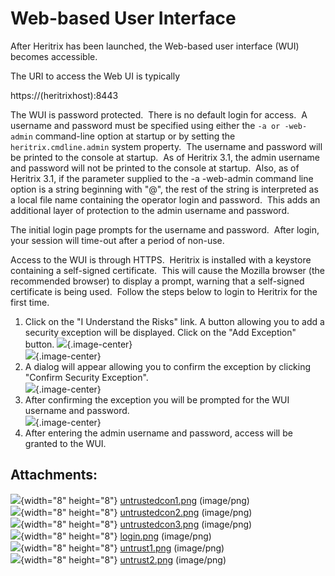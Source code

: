 # Web-based User Interface

After Heritrix has been launched, the Web-based user interface (WUI)
becomes accessible.

The URI to access the Web UI is typically

https://(heritrixhost):8443

The WUI is password protected.  There is no default login for access.  A
username and password must be specified using either the
`-a or -web-admin` command-line option at startup or by setting the
`heritrix.cmdline.admin` system property.  The username and password
will be printed to the console at startup.  As of Heritrix 3.1, the
admin username and password will not be printed to the console at
startup.  Also, as of Heritrix 3.1, if the parameter supplied to the -a
-web-admin command line option is a string beginning with "@", the rest
of the string is interpreted as a local file name containing the
operator login and password.  This adds an additional layer of
protection to the admin username and password.

The initial login page prompts for the username and password.  After
login, your session will time-out after a period of non-use.

Access to the WUI is through HTTPS.  Heritrix is installed with a
keystore containing a self-signed certificate.  This will cause the
Mozilla browser (the recommended browser) to display a prompt, warning
that a self-signed certificate is being used.  Follow the steps below to
login to Heritrix for the first time.

1.  Click on the "I Understand the Risks" link. A button allowing you to
    add a security exception will be displayed. Click on the "Add
    Exception" button.
    ![](attachments/5735602/5865643.png){.image-center}  
    ![](attachments/5735602/5865644.png){.image-center}
2.  A dialog will appear allowing you to confirm the exception by
    clicking "Confirm Security Exception".  
    ![](attachments/5735602/5865591.png){.image-center}
3.  After confirming the exception you will be prompted for the WUI
    username and password.  
    ![](attachments/5735602/5865592.png){.image-center}
4.  After entering the admin username and password, access will be
    granted to the WUI.

## Attachments:

![](images/icons/bullet_blue.gif){width="8" height="8"}
[untrustedcon1.png](attachments/5735602/5865589.png) (image/png)  
![](images/icons/bullet_blue.gif){width="8" height="8"}
[untrustedcon2.png](attachments/5735602/5865590.png) (image/png)  
![](images/icons/bullet_blue.gif){width="8" height="8"}
[untrustedcon3.png](attachments/5735602/5865591.png) (image/png)  
![](images/icons/bullet_blue.gif){width="8" height="8"}
[login.png](attachments/5735602/5865592.png) (image/png)  
![](images/icons/bullet_blue.gif){width="8" height="8"}
[untrust1.png](attachments/5735602/5865643.png) (image/png)  
![](images/icons/bullet_blue.gif){width="8" height="8"}
[untrust2.png](attachments/5735602/5865644.png) (image/png)  

